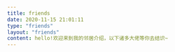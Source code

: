 ```yaml
---
title: friends
date: 2020-11-15 21:01:11
type: "friends"
layout: "friends"
content: hello!欢迎来到我的邻居介绍，以下诸多大佬等你去结识~
---
```

